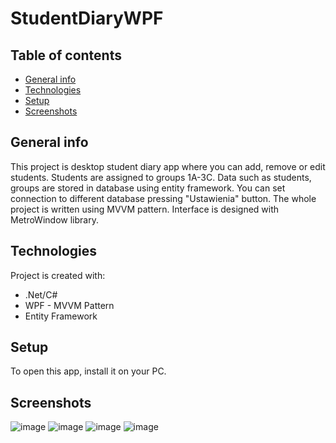 # StudentDiaryWPF
## Table of contents
* [General info](#general-info)
* [Technologies](#technologies)
* [Setup](#setup)
* [Screenshots](#screenshots)

## General info
This project is desktop student diary app where you can add, remove or edit students. Students are assigned to groups 1A-3C. Data such as students, groups are stored in database using entity framework. You can set connection to different database pressing "Ustawienia" button. The whole project is written using MVVM pattern. Interface is designed with MetroWindow library.
## Technologies
Project is created with:
* .Net/C#
* WPF - MVVM Pattern
* Entity Framework


	
## Setup
To open this app, install it on your PC.

## Screenshots
![image](https://user-images.githubusercontent.com/74752413/181050234-589cb398-014d-495a-a8ce-045116e00a5f.png)
![image](https://user-images.githubusercontent.com/74752413/181050507-c891452e-43f9-47bf-bb77-fe4d4fecf5ea.png)
![image](https://user-images.githubusercontent.com/74752413/181050684-2f56c5b9-cefa-4281-9c50-0cf559a28ab4.png)
![image](https://user-images.githubusercontent.com/74752413/181050975-46c48e3f-3086-4e28-ae06-83f51b65c174.png)

